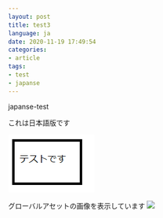 ```yaml
---
layout: post
title: test3
language: ja
date: 2020-11-19 17:49:54
categories:
- article
tags:
- test
- japanse
---
```

japanse-test

これは日本語版です

![](test3/test.png)

グローバルアセットの画像を表示しています
![](/image/default_topics.png)
